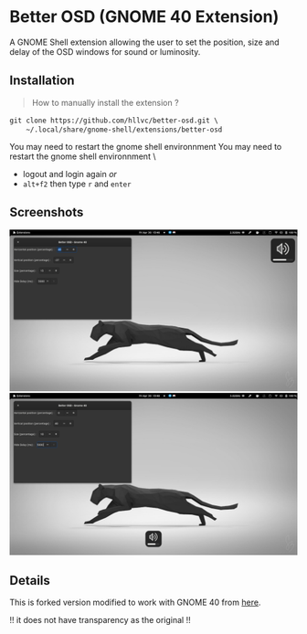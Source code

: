 # Better OSD (GNOME 40 Extension)

A GNOME Shell extension allowing the user to set the position, size and delay of the OSD windows for sound or luminosity.

## Installation

<!-- The better option is to install it from https://extensions.gnome.org/extension/1345/better-osd/ -->

> How to manually install the extension ?

```
git clone https://github.com/hllvc/better-osd.git \
	~/.local/share/gnome-shell/extensions/better-osd
```

You may need to restart the gnome shell environnment
You may need to restart the gnome shell environnment \

- logout and login again _or_
- `alt+f2` then type `r` and `enter`

## Screenshots

![Screenshot](img/img1.png)
![Screenshot](img/img2.png)

## Details

This is forked version modified to work with GNOME 40 from [here](https://extensions.gnome.org/extension/1345/better-osd/).

!! it does not have transparency as the original !!
